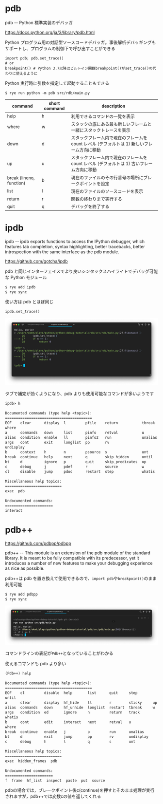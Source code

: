 # pdb

pdb -- Python 標準実装のデバッガ

https://docs.python.org/ja/3/library/pdb.html

Python プログラム用の対話型ソースコードデバッガ。事後解析デバッギングもサポートし、プログラムの制御下で呼び出すことができる

```
import pdb; pdb.set_trace()
# or
breakpoint() # Python 3.7以降はビルトイン関数breakpoint()がset_trace()の代わりに使えるように
```

Python 実行時に引数を指定して起動することもできる

```
$ rye run python -m pdb src/rdb/main.py
```

| command                  | short command | description                                                                                 |
| ------------------------ | ------------- | ------------------------------------------------------------------------------------------- |
| help                     | h             | 利用できるコマンドの一覧を表示                                                              |
| where                    | w             | スタックの底にある最も新しいフレームと一緒にスタックトレースを表示                          |
| down                     | d             | スタックフレーム内で現在のフレームを count レベル (デフォルトは 1) 新しいフレーム方向に移動 |
| up                       | u             | スタックフレーム内で現在のフレームを count レベル (デフォルトは 1) 古いフレーム方向に移動   |
| break (lineno, function) | b             | 現在のファイルのその行番号の場所にブレークポイントを設定                                    |
| list                     | l             | 現在のファイルのソースコードを表示                                                          |
| return                   | r             | 関数の終わりまで実行する                                                                    |
| quit                     | q             | デバッグを終了する                                                                          |

# ipdb

ipdb -- ipdb exports functions to access the IPython debugger, which features tab completion, syntax highlighting, better tracebacks, better introspection with the same interface as the pdb module.

https://github.com/gotcha/ipdb

pdb と同じインターフェイスでより良いシンタックスハイライトでデバッグ可能な Python モジュール

```
$ rye add ipdb
$ rye sync
```

使い方は pdb とほぼ同じ

```
ipdb.set_trace()
```

![ipdb](./images/ipdb.png)

タブで補完が効くようになり、pdb よりも使用可能なコマンドが多いようです

```
ipdb> h

Documented commands (type help <topic>):
========================================
EOF    clear      display  l         pfile    return           tbreak     where
a      commands   down     list      pinfo    retval           u
alias  condition  enable   ll        pinfo2   run              unalias
args   cont       exit     longlist  pp       rv               undisplay
b      context    h        n         psource  s                unt
break  continue   help     next      q        skip_hidden      until
bt     d          ignore   p         quit     skip_predicates  up
c      debug      j        pdef      r        source           w
cl     disable    jump     pdoc      restart  step             whatis

Miscellaneous help topics:
==========================
exec  pdb

Undocumented commands:
======================
interact
```

# pdb++

https://github.com/pdbpp/pdbpp

pdb++ -- This module is an extension of the pdb module of the standard library. It is meant to be fully compatible with its predecessor, yet it introduces a number of new features to make your debugging experience as nice as possible.

pdb++は pdb を置き換えて使用できるので、`import pdb`や`breakpoint()`のまま利用可能

```
$ rye add pdbpp
$ rye sync
```

![pdbpp](./images/pdbpp.png)

コマンドラインの表記が`Pdb++`となっていることがわかる

使えるコマンドも pdb より多い

```
(Pdb++) help

Documented commands (type help <topic>):
========================================
EOF    cl         disable  help       list      quit     step       until
a      clear      display  hf_hide    ll        r        sticky     up
alias  commands   down     hf_unhide  longlist  restart  tbreak     w
args   condition  ed       ignore     n         return   track      whatis
b      cont       edit     interact   next      retval   u          where
break  continue   enable   j          p         run      unalias
bt     d          exit     jump       pp        rv       undisplay
c      debug      h        l          q         s        unt

Miscellaneous help topics:
==========================
exec  hidden_frames  pdb

Undocumented commands:
======================
f  frame  hf_list  inspect  paste  put  source
```

pdbの場合では，ブレークポイント後c(continue)を押すとそのまま処理が実行されますが，pdb++では変数cの値を返してくれる


